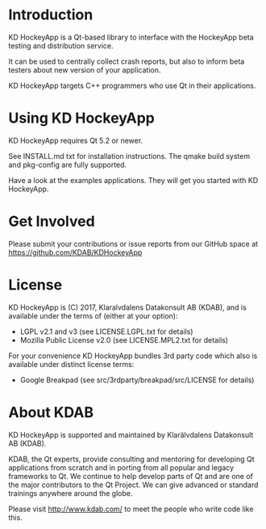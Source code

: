 Introduction
============
KD HockeyApp is a Qt-based library to interface with the HockeyApp beta
testing and distribution service.

It can be used to centrally collect crash reports, but also to inform
beta testers about new version of your application.

KD HockeyApp targets C++ programmers who use Qt in their applications.

Using KD HockeyApp
==================
KD HockeyApp requires Qt 5.2 or newer.

See INSTALL.md txt for installation instructions.
The qmake build system and pkg-config are fully supported.

Have a look at the examples applications. They will get you started
with KD HockeyApp.

Get Involved
============
Please submit your contributions or issue reports from our GitHub space
at https://github.com/KDAB/KDHockeyApp

License
=======
KD HockeyApp is (C) 2017, Klaralvdalens Datakonsult AB (KDAB),
and is available under the terms of (either at your option):

* LGPL v2.1 and v3 (see LICENSE.LGPL.txt for details)
* Mozilla Public License v2.0 (see LICENSE.MPL2.txt for details)

For your convenience KD HockeyApp bundles 3rd party code which
also is available under distinct license terms:

* Google Breakpad (see src/3rdparty/breakpad/src/LICENSE for details)

About KDAB
==========
KD HockeyApp is supported and maintained by Klarälvdalens Datakonsult AB (KDAB).

KDAB, the Qt experts, provide consulting and mentoring for developing
Qt applications from scratch and in porting from all popular and legacy
frameworks to Qt. We continue to help develop parts of Qt and are one
of the major contributors to the Qt Project. We can give advanced or
standard trainings anywhere around the globe.

Please visit http://www.kdab.com/ to meet the people who write code
like this.
